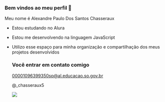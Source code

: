 ### Bem vindos ao meu perfil 🤙

Meu nome é Alexandre Paulo Dos Santos Chasseraux

- Estou estudando no Alura
- Estou me desenvolvendo na linguagem JavaScript
- Utilizo esse espaço para minha organização e compartilhação dos meus projetos desenvolvidos

  ### Você entrar em contato comigo

  00001096399350sp@al.educacao.so.gov.br

  @_chasseraux5

  ![](https://github.com/user-attachments/assets/e3d3bb35-af77-4e3f-8b0e-43cd26d77716)

  
